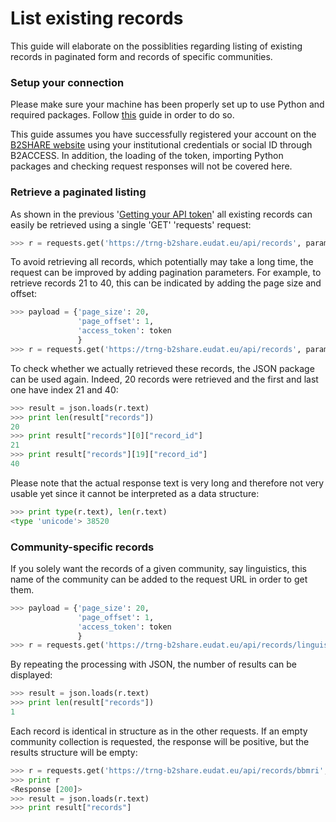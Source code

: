 # List existing records
This guide will elaborate on the possiblities regarding listing of existing records in paginated form and records of specific communities.

### Setup your connection
Please make sure your machine has been properly set up to use Python and required packages. Follow [this](A_Setup_and_install.md) guide in order to do so.

This guide assumes you have successfully registered your account on the [B2SHARE website](https://trng-b2share.eudat.eu) using your institutional credentials or social ID through B2ACCESS. In addition, the loading of the token, importing Python packages and checking request responses will not be covered here.

### Retrieve a paginated listing
As shown in the previous '[Getting your API token](00_Getting_your_API_token.md)' all existing records can easily be retrieved using a single 'GET' 'requests' request:

```python
>>> r = requests.get('https://trng-b2share.eudat.eu/api/records', params={'access_token': token}, verify=False)
```

To avoid retrieving all records, which potentially may take a long time, the request can be improved by adding pagination parameters. For example, to retrieve records 21 to 40, this can be indicated by adding the page size and offset:
```python
>>> payload = {'page_size': 20,
               'page_offset': 1,
               'access_token': token
               }
>>> r = requests.get('https://trng-b2share.eudat.eu/api/records', params=payload, verify=False)
```

To check whether we actually retrieved these records, the JSON package can be used again. Indeed, 20 records were retrieved and the first and last one have index 21 and 40:
```python
>>> result = json.loads(r.text)
>>> print len(result["records"])
20
>>> print result["records"][0]["record_id"]
21
>>> print result["records"][19]["record_id"]
40
```

Please note that the actual response text is very long and therefore not very usable yet since it cannot be interpreted as a data structure:
```python
>>> print type(r.text), len(r.text)
<type 'unicode'> 38520
```

### Community-specific records
If you solely want the records of a given community, say linguistics, this name of the community can be added to the request URL in order to get them.

```python
>>> payload = {'page_size': 20,
               'page_offset': 1,
               'access_token': token
               }
>>> r = requests.get('https://trng-b2share.eudat.eu/api/records/linguistics', params=payload, verify=False)
```

By repeating the processing with JSON, the number of results can be displayed:
```python
>>> result = json.loads(r.text)
>>> print len(result["records"])
1
```

Each record is identical in structure as in the other requests. If an empty community collection is requested, the response will be positive, but the results structure will be empty:
```python
>>> r = requests.get('https://trng-b2share.eudat.eu/api/records/bbmri', params=payload, verify=False)
>>> print r
<Response [200]>
>>> result = json.loads(r.text)
>>> print result["records"]
```
